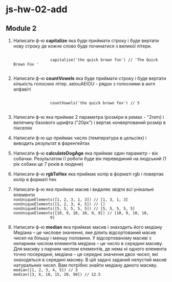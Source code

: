 # js-hw-02-add
<article id="m2">
        <h2>Module 2</h2>
        <ol>
          <li>
            <p>
              Написати ф-ю <strong>capitalize</strong> яка буде приймати строку
              і буде вертати нову строку де кожне слово буде починатися з
              великої літери.
            </p>
            <p>
              <code>
                capitalize('the quick brown fox') // 'The Quick Brown Fox '
              </code>
            </p>
          </li>
          <li>
            <p>
              Написати ф-ю <strong>countVowels</strong> яка буде приймати строку
              і буде вертати кількість голосних літер. aeiouAEIOU - рядок з
              голосними в англ алфавіті
            </p>
            <p>
              <code>
                countVowels('the quick brown fox') // 5
              </code>
            </p>
          </li>
          <li>
            <p>
              Написати ф-ю яка приймає 2 параметра (розміри в ремах - "2rem) і
              велечину базового шрифта ("20px") і вертає конвертований розмір в
              пікселях
            </p>
          </li>
          <li>
            <p>
              Написати ф-ю що приймає число (температура в цельсіях) і виводить
              результат в фаренгейтах
            </p>
          </li>
          <li>
            <p>
              Написати ф-ю <strong>calculateDogAge</strong> яка приймає один
              параметр - вік собачки. Результатом її роботи буде вік перевединий
              на людський (1 рік собаки це 7 років в людини)
            </p>
          </li>
          <li>
            <p>
              Написати ф-ю <strong>rgbToHex</strong> яка приймає колір в форматі
              rgb і повертає колір в форматі hex
            </p>
          </li>
          <li>
            <p>
              Написати ф-ю яка приймає масив і видаляє звідти всі унікальні
              елементи
              <br />
              <code>nonUniqueElements([1, 2, 3, 1, 3]) // [1, 3, 1, 3]</code>
              <br />
              <code>nonUniqueElements([1, 2, 3, 4, 5]) // []</code>
              <br />
              <code>nonUniqueElements([5, 5, 5, 5, 5]) // [5, 5, 5, 5, 5]</code>
              <br />
              <code
                >nonUniqueElements([10, 9, 10, 10, 9, 8]) // [10, 9, 10, 10,
                9]</code
              >
            </p>
          </li>
          <li>
            <p>
              Написати ф-ю <strong>median</strong> яка приймає масив і знаходить
              його медіану Медіана – це числове значення, яке ділить
              відсортований масив чисел на більшу і меншу половини. У
              відсортованому масиві з непарним числом елементів медіана – це
              число в середині масиву. Для масиву з парним числом елементів, де
              нема ні одного елемента точно посередині, медіана – це середнє
              значення двох чисел, які знаходяться в середині масиву. В цій
              задачі заданий непустий масив натуральних чисел. Вам потрібно
              знайти медіану даного масиву.
              <br />
              <code>median([1, 2, 3, 4, 5]) // 3</code>
              <br />
              <code>median([3, 6, 10, 15, 20, 99]) // 12.5</code>
            </p>
          </li>
        </ol>
      </article>
